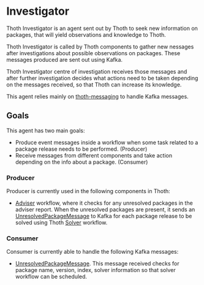 # Investigator

Thoth Investigator is an agent sent out by Thoth to seek new information on packages, that will yield observations and knowledge to Thoth.

Thoth Investigator is called by Thoth components to gather new nessages after investigations about possible observations on packages.
These messages produced are sent out using Kafka.

Thoth Investigator centre of investigation receives those messages and after further investigation decides what actions need to be taken depending on the messages received,
so that Thoth can increase its knowledge.

This agent relies mainly on [thoth-messaging](https://github.com/thoth-station/messaging) to handle Kafka messages.

## Goals

This agent has two main goals:

- Produce event messages inside a workflow when some task related to a package release needs to be performed. (Producer)
- Receive messages from different components and take action depending on the info about a package. (Consumer)

### Producer

Producer is currently used in the following components in Thoth:

- [Adviser](https://github.com/thoth-station/adviser/tree/master/thoth/adviser) workflow, where it checks for any unresolved packages in the adviser report.
When the unresolved packages are present, it sends an [UnresolvedPackageMessage](https://github.com/thoth-station/messaging/blob/a579a480819a9b35123e9002243f4bba6d082929/thoth/messaging/unresolved_package.py#L35)
to Kafka for each package release to be solved using Thoth [Solver](https://github.com/thoth-station/solver) workflow.

### Consumer

Consumer is currently able to handle the following Kafka messages:

- [UnresolvedPackageMessage](https://github.com/thoth-station/messaging/blob/a579a480819a9b35123e9002243f4bba6d082929/thoth/messaging/unresolved_package.py#L35).
This message received checks for package name, version, index, solver information so that solver workflow can be scheduled.

